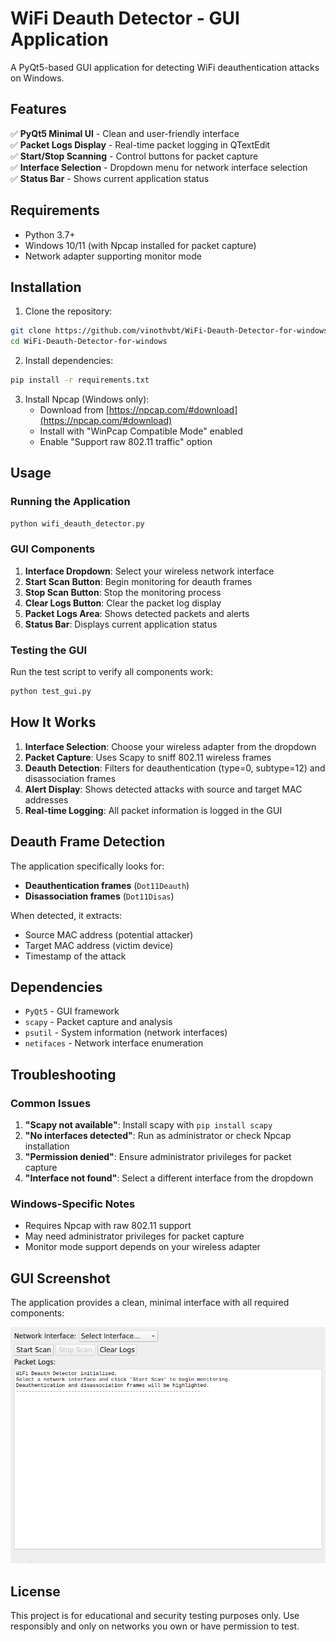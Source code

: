 # WiFi Deauth Detector - GUI Application

A PyQt5-based GUI application for detecting WiFi deauthentication attacks on Windows.

## Features

✅ **PyQt5 Minimal UI** - Clean and user-friendly interface  
✅ **Packet Logs Display** - Real-time packet logging in QTextEdit  
✅ **Start/Stop Scanning** - Control buttons for packet capture  
✅ **Interface Selection** - Dropdown menu for network interface selection  
✅ **Status Bar** - Shows current application status  

## Requirements

- Python 3.7+
- Windows 10/11 (with Npcap installed for packet capture)
- Network adapter supporting monitor mode

## Installation

1. Clone the repository:
```bash
git clone https://github.com/vinothvbt/WiFi-Deauth-Detector-for-windows.git
cd WiFi-Deauth-Detector-for-windows
```

2. Install dependencies:
```bash
pip install -r requirements.txt
```

3. Install Npcap (Windows only):
   - Download from [https://npcap.com/#download](https://npcap.com/#download)
   - Install with "WinPcap Compatible Mode" enabled
   - Enable "Support raw 802.11 traffic" option

## Usage

### Running the Application

```bash
python wifi_deauth_detector.py
```

### GUI Components

1. **Interface Dropdown**: Select your wireless network interface
2. **Start Scan Button**: Begin monitoring for deauth frames
3. **Stop Scan Button**: Stop the monitoring process
4. **Clear Logs Button**: Clear the packet log display
5. **Packet Logs Area**: Shows detected packets and alerts
6. **Status Bar**: Displays current application status

### Testing the GUI

Run the test script to verify all components work:

```bash
python test_gui.py
```

## How It Works

1. **Interface Selection**: Choose your wireless adapter from the dropdown
2. **Packet Capture**: Uses Scapy to sniff 802.11 wireless frames
3. **Deauth Detection**: Filters for deauthentication (type=0, subtype=12) and disassociation frames
4. **Alert Display**: Shows detected attacks with source and target MAC addresses
5. **Real-time Logging**: All packet information is logged in the GUI

## Deauth Frame Detection

The application specifically looks for:
- **Deauthentication frames** (`Dot11Deauth`)
- **Disassociation frames** (`Dot11Disas`)

When detected, it extracts:
- Source MAC address (potential attacker)
- Target MAC address (victim device)
- Timestamp of the attack

## Dependencies

- `PyQt5` - GUI framework
- `scapy` - Packet capture and analysis
- `psutil` - System information (network interfaces)
- `netifaces` - Network interface enumeration

## Troubleshooting

### Common Issues

1. **"Scapy not available"**: Install scapy with `pip install scapy`
2. **"No interfaces detected"**: Run as administrator or check Npcap installation
3. **"Permission denied"**: Ensure administrator privileges for packet capture
4. **"Interface not found"**: Select a different interface from the dropdown

### Windows-Specific Notes

- Requires Npcap with raw 802.11 support
- May need administrator privileges for packet capture
- Monitor mode support depends on your wireless adapter

## GUI Screenshot

The application provides a clean, minimal interface with all required components:

![WiFi Deauth Detector GUI](wifi_deauth_detector_screenshot.png)

## License

This project is for educational and security testing purposes only. Use responsibly and only on networks you own or have permission to test.